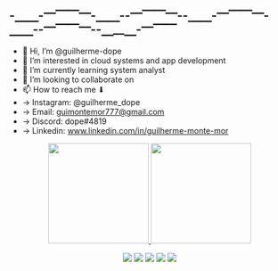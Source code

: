 ## -⎽__⎽-⎻⎺⎺⎻-⎽__⎽--⎻⎺⎺⎻--⎽__⎽-⎻⎺⎺⎻-⎽__⎽--⎻⎺⎺⎻--⎽__⎽-⎻⎺⎺
- 👋 Hi, I’m @guilherme-dope
- 👀 I’m interested in cloud systems and app development
- 🌱 I’m currently learning system analyst
- 💞️ I’m looking to collaborate on 
- 📫 How to reach me ⬇
-   -> Instagram: @guilherme_dope
-   -> Email: guimontemor777@gmail.com
-   -> Discord: dope#4819
-   -> Linkedin: www.linkedin.com/in/guilherme-monte-mor

<div align="center">
  <a href="https://github.com/guilherme-dope">
  <img height="180em" src="https://github-readme-stats.vercel.app/api?username=guilherme-dope&show_icons=true&theme=dracula&include_all_commits=true&count_private=true"/>
  <img height="180em" src="https://github-readme-stats.vercel.app/api/top-langs/?username=guilherme-dope&layout=compact&langs_count=7&theme=dark"/>
</div>

  <div align="center"> 
  
  <a href="https://instagram.com/guilherme_dope" target="_blank"><img src="https://img.shields.io/badge/-Instagram-%23E4405F?style=for-the-badge&logo=instagram&logoColor=white" target="_blank"></a>
 	<a href="https://www.twitch.tv/ddrdope" target="_blank"><img src="https://img.shields.io/badge/Twitch-9146FF?style=for-the-badge&logo=twitch&logoColor=white" target="_blank"></a>
  <a href = "mailto:guimontemor777@gmail.com"><img src="https://img.shields.io/badge/-Gmail-%23333?style=for-the-badge&logo=gmail&logoColor=white" target="_blank"></a>
  <a href="https://www.linkedin.com/in/guilherme-monte-mor" target="_blank"><img src="https://img.shields.io/badge/-LinkedIn-%230077B5?style=for-the-badge&logo=linkedin&logoColor=white" target="_blank"></a> 
  <a href = "https://www.behance.net/xdope"><img src="https://img.shields.io/badge/-Behance-blue?style=for-the-badge&logo=behance&logoColor=white"></a>

</div>
